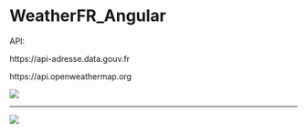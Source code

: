 # WeatherFR_Angular

<div> API: 
  <p>https://api-adresse.data.gouv.fr</p>
  <p>https://api.openweathermap.org</p>
</div>

<img src="https://github.com/axsxpro/EasyAdmin_Symfony/assets/117820036/05f16dc9-a3ec-4f5b-9e49-ca99ed56816d">

<hr>

<img src="https://github.com/axsxpro/EasyAdmin_Symfony/assets/117820036/e451a9c7-4212-4648-9469-f6a4bbb25d5c">
